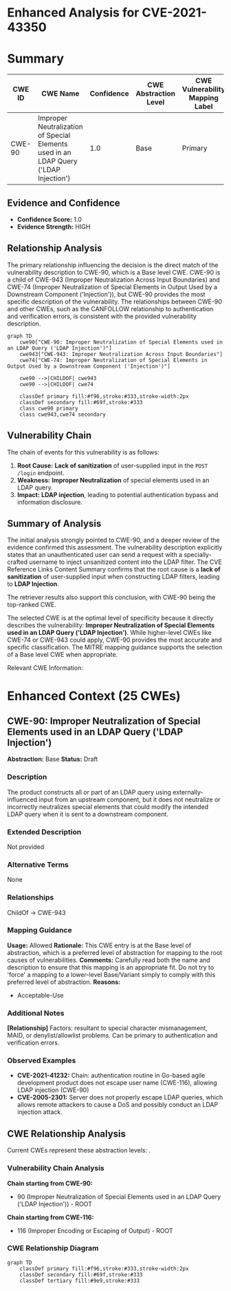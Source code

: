 # Enhanced Analysis for CVE-2021-43350

# Summary
| CWE ID | CWE Name | Confidence | CWE Abstraction Level | CWE Vulnerability Mapping Label | CWE-Vulnerability Mapping Notes |
|---|---|---|---|---|---|
| CWE-90 | Improper Neutralization of Special Elements used in an LDAP Query ('LDAP Injection') | 1.0 | Base | Primary | Allowed |

## Evidence and Confidence

*   **Confidence Score:** 1.0
*   **Evidence Strength:** HIGH

## Relationship Analysis
The primary relationship influencing the decision is the direct match of the vulnerability description to CWE-90, which is a Base level CWE. CWE-90 is a child of CWE-943 (Improper Neutralization Across Input Boundaries) and CWE-74 (Improper Neutralization of Special Elements in Output Used by a Downstream Component ('Injection')), but CWE-90 provides the most specific description of the vulnerability. The relationships between CWE-90 and other CWEs, such as the CANFOLLOW relationship to authentication and verification errors, is consistent with the provided vulnerability description.

```mermaid
graph TD
    cwe90["CWE-90: Improper Neutralization of Special Elements used in an LDAP Query ('LDAP Injection')"]
    cwe943["CWE-943: Improper Neutralization Across Input Boundaries"]
    cwe74["CWE-74: Improper Neutralization of Special Elements in Output Used by a Downstream Component ('Injection')"]
    
    cwe90 -->|CHILDOF| cwe943
    cwe90 -->|CHILDOF| cwe74

    classDef primary fill:#f96,stroke:#333,stroke-width:2px
    classDef secondary fill:#69f,stroke:#333
    class cwe90 primary
    class cwe943,cwe74 secondary
```

## Vulnerability Chain
The chain of events for this vulnerability is as follows:
1.  **Root Cause:** **Lack of sanitization** of user-supplied input in the `POST /login` endpoint.
2.  **Weakness:** **Improper Neutralization** of special elements used in an LDAP query.
3.  **Impact:** **LDAP injection**, leading to potential authentication bypass and information disclosure.

## Summary of Analysis
The initial analysis strongly pointed to CWE-90, and a deeper review of the evidence confirmed this assessment. The vulnerability description explicitly states that an unauthenticated user can send a request with a specially-crafted username to inject unsanitized content into the LDAP filter. The CVE Reference Links Content Summary confirms that the root cause is a **lack of sanitization** of user-supplied input when constructing LDAP filters, leading to **LDAP Injection**.

The retriever results also support this conclusion, with CWE-90 being the top-ranked CWE.

The selected CWE is at the optimal level of specificity because it directly describes the vulnerability: **Improper Neutralization of Special Elements used in an LDAP Query ('LDAP Injection')**. While higher-level CWEs like CWE-74 or CWE-943 could apply, CWE-90 provides the most accurate and specific classification. The MITRE mapping guidance supports the selection of a Base level CWE when appropriate.

Relevant CWE Information:

# Enhanced Context (25 CWEs)

## CWE-90: Improper Neutralization of Special Elements used in an LDAP Query ('LDAP Injection')
**Abstraction:** Base
**Status:** Draft

### Description
The product constructs all or part of an LDAP query using externally-influenced input from an upstream component, but it does not neutralize or incorrectly neutralizes special elements that could modify the intended LDAP query when it is sent to a downstream component.

### Extended Description
Not provided

### Alternative Terms
None

### Relationships
ChildOf -> CWE-943

### Mapping Guidance
**Usage:** Allowed
**Rationale:** This CWE entry is at the Base level of abstraction, which is a preferred level of abstraction for mapping to the root causes of vulnerabilities.
**Comments:** Carefully read both the name and description to ensure that this mapping is an appropriate fit. Do not try to 'force' a mapping to a lower-level Base/Variant simply to comply with this preferred level of abstraction.
**Reasons:**
- Acceptable-Use

### Additional Notes
**[Relationship]** Factors: resultant to special character mismanagement, MAID, or denylist/allowlist problems. Can be primary to authentication and verification errors.

### Observed Examples
- **CVE-2021-41232:** Chain: authentication routine in Go-based agile development product does not escape user name (CWE-116), allowing LDAP injection (CWE-90)
- **CVE-2005-2301:** Server does not properly escape LDAP queries, which allows remote attackers to cause a DoS and possibly conduct an LDAP injection attack.


## CWE Relationship Analysis

Current CWEs represent these abstraction levels: .


### Vulnerability Chain Analysis

**Chain starting from CWE-90:**
- 90 (Improper Neutralization of Special Elements used in an LDAP Query ('LDAP Injection')) - ROOT


**Chain starting from CWE-116:**
- 116 (Improper Encoding or Escaping of Output) - ROOT



### CWE Relationship Diagram

```mermaid
graph TD
    classDef primary fill:#f96,stroke:#333,stroke-width:2px
    classDef secondary fill:#69f,stroke:#333
    classDef tertiary fill:#9e9,stroke:#333
```
